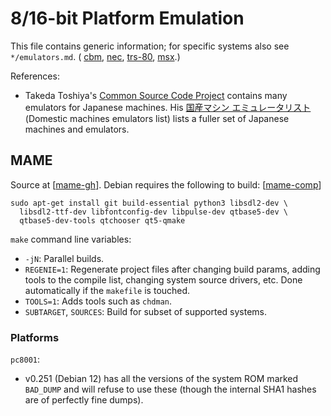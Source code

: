 8/16-bit Platform Emulation
===========================

This file contains generic information; for specific systems also see
`*/emulators.md`. ( [cbm](./cbm/emulators.md), [nec](./nec/emulation.md),
[trs-80](./trs-80/emulation.md), [msx](./msx/emulation.md).)

References:
-  Takeda Toshiya's [Common Source Code Project][cssp] contains many
   emulators for Japanese machines. His [国産マシン エミュレータリスト][tt]
   (Domestic machines emulators list) lists a fuller set of Japanese
   machines and emulators.


MAME
----

Source at [[mame-gh]]. Debian requires the following to build: [[mame-comp]]

    sudo apt-get install git build-essential python3 libsdl2-dev \
      libsdl2-ttf-dev libfontconfig-dev libpulse-dev qtbase5-dev \
      qtbase5-dev-tools qtchooser qt5-qmake

`make` command line variables:
- `-jN`: Parallel builds.
- `REGENIE=1`: Regenerate project files after changing build params, adding
  tools to the compile list, changing system source drivers, etc. Done
  automatically if the `makefile` is touched.
- `TOOLS=1`: Adds tools such as `chdman`.
- `SUBTARGET`, `SOURCES`: Build for subset of supported systems.

### Platforms

`pc8001`:
- v0.251 (Debian 12) has all the versions of the system ROM marked
  `BAD_DUMP` and will refuse to use these (though the internal SHA1 hashes
  are of perfectly fine dumps).



<!-------------------------------------------------------------------->
[cssp]: http://takeda-toshiya.my.coocan.jp/common/index.html
[tt]: http://takeda-toshiya.my.coocan.jp/list.html

[mame-comp]: https://docs.mamedev.org/initialsetup/compilingmame.html#debian-and-ubuntu-including-raspberry-pi-and-odroid-devices
[mame-gh]: https://github.com/mamedev/mame
